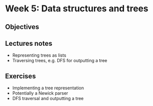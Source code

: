 # Week 5: Data structures and trees

## Objectives

## Lectures notes
* Representing trees as lists
* Traversing trees, e.g. DFS for outputting a tree

## Exercises
* Implementing a tree representation
* Potentially a Newick parser
* DFS traversal and outputting a tree
 
 